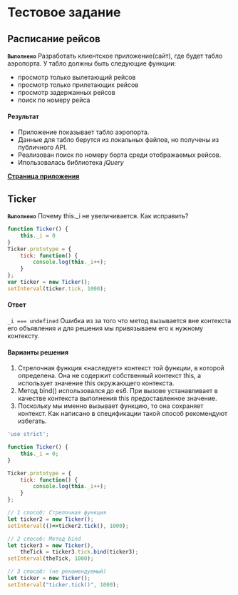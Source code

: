 # Тестовое задание
## Расписание рейсов
**`Выполнено`** Разработать клиентское приложение(сайт), где будет табло аэропорта. У табло должны быть следующие функции:
+ просмотр только вылетающий рейсов
+ просмотр только прилетающих рейсов
+ просмотр задержанных рейсов
+ поиск по номеру рейса
    
#### Результат
+ Приложение показывает табло аэропорта.
+ Данные для табло берутся из локальных файлов, но получены из публичного API.
+ Реализован поиск по номеру борта среди отображаемых рейсов.
+ Ипользовалась библиотека *jQuery*

**[Страница приложения](https://scofield001.github.io)**
    
## Ticker
**`Выполнено`** Почему this._i не увеличивается. Как исправить?
```js
function Ticker() {
    this._i = 0
}
Ticker.prototype = {
    tick: function() {
        console.log(this._i++);
    }
};
var ticker = new Ticker();
setInterval(ticker.tick, 1000);
```
#### Ответ
`_i === undefined` Ошибка из за того что метод вызывается вне контекста его объявления и для решения мы привязываем его к нужному контексту.
#### Варианты решения
1. Стрелочная функция «наследует» контекст той функции, в которой определена. Она не содержит собственный контекст this, а использует значение this окружающего контекста.
2. Метод bind() использовался до es6. При вызове устанавливает в качестве контекста выполнения this предоставленное значение.
3. Поскольку мы именно вызывает функцию, то она сохраняет контекст. Как написано в спецификации такой способ рекомендуют избегать.

```js
'use strict';

function Ticker() {
    this._i = 0;
}

Ticker.prototype = {
    tick: function() {
        console.log(this._i++);
    }
};

// 1 способ: Стрелочная функция
let ticker2 = new Ticker();
setInterval(()=>ticker2.tick(), 1000);

// 2 способ: Метод bind
let ticker3 = new Ticker(),
    theTick = ticker3.tick.bind(ticker3);
setInterval(theTick, 1000);

// 3 способ: (не рекомендуемый)
let ticker = new Ticker();
setInterval("ticker.tick()", 1000);
```
